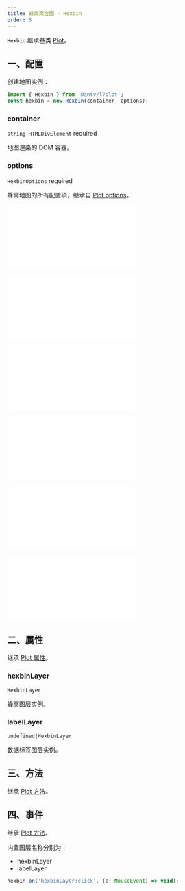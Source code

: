 ```yaml
---
title: 蜂窝聚合图 - Hexbin
order: 5
---
```


`Hexbin` 继承基类 [Plot](/zh/docs/api/plot-api)。

## 一、配置

创建地图实例：

```ts
import { Hexbin } from '@antv/l7plot';
const hexbin = new Hexbin(container, options);
```

### container

`string|HTMLDivElement` required

地图渲染的 DOM 容器。

### options

`HexbinOptions` required

蜂窝地图的所有配置项，继承自 [Plot options](/zh/docs/api/plot-api#options)。

<embed src="@/docs/common/layers/grid-layer/source.zh.md"></embed>

<embed src="@/docs/common/layers/hexbin-layer/shape.zh.md"></embed>

<embed src="@/docs/common/attribute/color.zh.md"></embed>

<embed src="@/docs/common/layers/grid-layer/size.zh.md"></embed>

<embed src="@/docs/common/layers/grid-layer/style.zh.md"></embed>

<embed src="@/docs/common/attribute/components.zh.md"></embed>

## 二、属性

继承 [Plot 属性](/zh/docs/api/plot-api#二、属性)。

### hexbinLayer

`HexbinLayer`

蜂窝图层实例。

### labelLayer

`undefined|HexbinLayer`

数据标签图层实例。

## 三、方法

继承 [Plot 方法](/zh/docs/api/plot-api#三、方法)。

## 四、事件

继承 [Plot 方法](/zh/docs/api/plot-api#四、事件)。

内置图层名称分别为：

- hexbinLayer
- labelLayer

```js
hexbin.on('hexbinLayer:click', (e: MouseEvent) => void);
```
